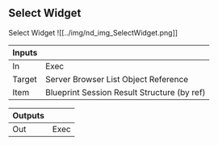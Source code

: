 ## Select Widget
Select Widget
![[../img/nd_img_SelectWidget.png]]

|Inputs||
|--|--|
| In | Exec |
| Target | Server Browser List Object Reference |
| Item | Blueprint Session Result Structure (by ref) |

|Outputs||
|--|--|
| Out | Exec |
